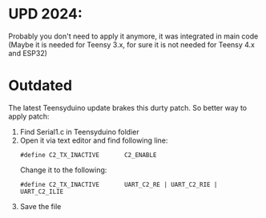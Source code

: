 # UPD 2024: 
Probably you don't need to apply it anymore, it was integrated in main code
(Maybe it is needed for Teensy 3.x, for sure it is not needed for Teensy 4.x and ESP32)

# Outdated
The latest Teensyduino update brakes this durty patch.
So better way to apply patch:
1. Find Serial1.c in Teensyduino foldier
2. Open it via text editor and find following line:
   ```
   #define C2_TX_INACTIVE		C2_ENABLE
   ```
   Change it to the following:
   ```
   #define C2_TX_INACTIVE		UART_C2_RE | UART_C2_RIE | UART_C2_ILIE
   ```
4. Save the file


